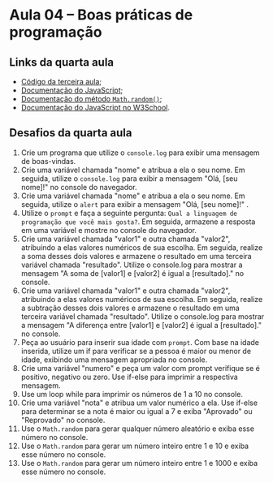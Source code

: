 # Aula 04 – Boas práticas de programação

## Links da quarta aula

- [Código da terceira aula](https://github.com/alura-cursos/logica-js/tree/aula_3);
- [Documentação do JavaScript](https://developer.mozilla.org/pt-BR/docs/Web/JavaScript);
- [Documentação do método `Math.random()`](https://developer.mozilla.org/pt-BR/docs/Web/JavaScript/Reference/Global_Objects/Math/random);
- [Documentação do JavaScript no W3School](https://www.w3schools.com/js/default.asp).

## Desafios da quarta aula

1. Crie um programa que utilize o `console.log` para exibir uma mensagem de boas-vindas.
2. Crie uma variável chamada "nome" e atribua a ela o seu nome. Em seguida, utilize o `console.log` para exibir a mensagem "Olá, [seu nome]!" no console do navegador.
3. Crie uma variável chamada "nome" e atribua a ela o seu nome. Em seguida, utilize o `alert` para exibir a mensagem "Olá, [seu nome]!" .
4. Utilize o `prompt` e faça a seguinte pergunta: `Qual a linguagem de programação que você mais gosta?`. Em seguida, armazene a resposta em uma variável e mostre no console do navegador.
5. Crie uma variável chamada "valor1" e outra chamada "valor2", atribuindo a elas valores numéricos de sua escolha. Em seguida, realize a soma desses dois valores e armazene o resultado em uma terceira variável chamada "resultado". Utilize o console.log para mostrar a mensagem "A soma de [valor1] e [valor2] é igual a [resultado]." no console.
6. Crie uma variável chamada "valor1" e outra chamada "valor2", atribuindo a elas valores numéricos de sua escolha. Em seguida, realize a subtração desses dois valores e armazene o resultado em uma terceira variável chamada "resultado". Utilize o console.log para mostrar a mensagem "A diferença entre [valor1] e [valor2] é igual a [resultado]." no console.
7. Peça ao usuário para inserir sua idade com `prompt`. Com base na idade inserida, utilize um if para verificar se a pessoa é maior ou menor de idade, exibindo uma mensagem apropriada no console.
8. Crie uma variável "numero" e peça um valor com prompt verifique se é positivo, negativo ou zero. Use if-else para imprimir a respectiva mensagem.
9. Use um loop while para imprimir os números de 1 a 10 no console.
10. Crie uma variável "nota" e atribua um valor numérico a ela. Use if-else para determinar se a nota é maior ou igual a 7 e exiba "Aprovado" ou "Reprovado" no console.
11. Use o `Math.random` para gerar qualquer número aleatório e exiba esse número no console.
12. Use o `Math.random` para gerar um número inteiro entre 1 e 10 e exiba esse número no console.
13. Use o `Math.random` para gerar um número inteiro entre 1 e 1000 e exiba esse número no console.
